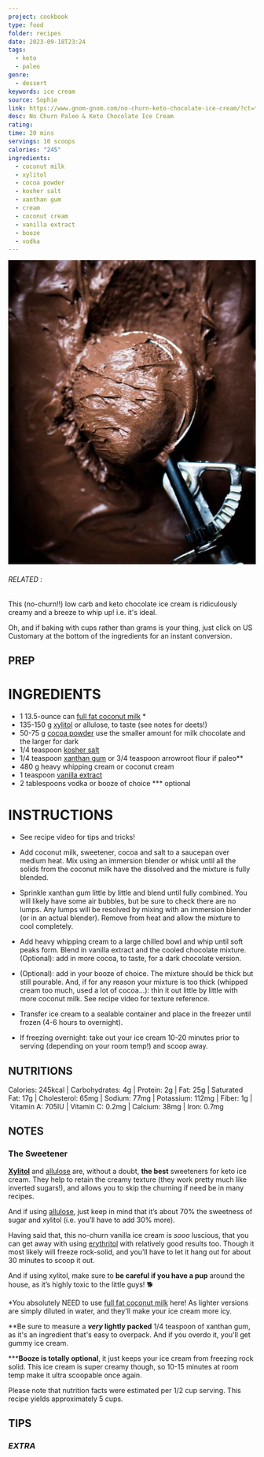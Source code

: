 ```yaml
---
project: cookbook
type: food
folder: recipes
date: 2023-09-18T23:24
tags:
  - keto
  - paleo
genre:
  - dessert
keywords: ice cream
source: Sophie
link: https://www.gnom-gnom.com/no-churn-keto-chocolate-ice-cream/?ct=t(KetoSummer_14_07_2018)
desc: No Churn Paleo & Keto Chocolate Ice Cream
rating: 
time: 20 mins
servings: 10 scoops
calories: "245"
ingredients:
  - coconut milk
  - xylitol
  - cocoa powder
  - kosher salt
  - xanthan gum
  - cream
  - coconut cream
  - vanilla extract
  - booze
  - vodka
---
```


![IMAGE](image_116.png)

###### *RELATED* : 

This (no-churn!!) low carb and keto chocolate ice cream is ridiculously creamy and a breeze to whip up! i.e. it's ideal.

Oh, and if baking with cups rather than grams is your thing, just click on US Customary at the bottom of the ingredients for an instant conversion.
## PREP


# INGREDIENTS

- 1 13.5-ounce can [full fat coconut milk](https://amzn.to/2IG1URJ) *
- 135-150 g [xylitol](https://amzn.to/2OvrMTy) or allulose, to taste (see notes for deets!)
- 50-75 g [cocoa powder](http://amzn.to/2xydo3V) use the smaller amount for milk chocolate and the larger for dark
- 1/4 teaspoon [kosher salt](https://amzn.to/2uM2LxM)
- 1/4 teaspoon [xanthan gum](https://amzn.to/2uKe4GF) or 3/4 teaspoon arrowroot flour if paleo**
- 480 g heavy whipping cream or coconut cream
- 1 teaspoon [vanilla extract](http://amzn.to/2gVTsV4)
- 2 tablespoons vodka or booze of choice *** optional



# INSTRUCTIONS

- See recipe video for tips and tricks! 
    
- Add coconut milk, sweetener, cocoa and salt to a saucepan over medium heat. Mix using an immersion blender or whisk until all the solids from the coconut milk have the dissolved and the mixture is fully blended. 
    
- Sprinkle xanthan gum little by little and blend until fully combined. You will likely have some air bubbles, but be sure to check there are no lumps. Any lumps will be resolved by mixing with an immersion blender (or in an actual blender). Remove from heat and allow the mixture to cool completely. 
    
- Add heavy whipping cream to a large chilled bowl and whip until soft peaks form. Blend in vanilla extract and the cooled chocolate mixture. (Optional): add in more cocoa, to taste, for a dark chocolate version. 
    
- (Optional): add in your booze of choice. The mixture should be thick but still pourable. And, if for any reason your mixture is too thick (whipped cream too much, used a lot of cocoa...): thin it out little by little with more coconut milk. See recipe video for texture reference.  
    
- Transfer ice cream to a sealable container and place in the freezer until frozen (4-6 hours to overnight). 
    
- If freezing overnight: take out your ice cream 10-20 minutes prior to serving (depending on your room temp!) and scoop away.


## NUTRITIONS

Calories: 245kcal | Carbohydrates: 4g | Protein: 2g | Fat: 25g | Saturated Fat: 17g | Cholesterol: 65mg | Sodium: 77mg | Potassium: 112mg | Fiber: 1g | Vitamin A: 705IU | Vitamin C: 0.2mg | Calcium: 38mg | Iron: 0.7mg

## NOTES

### The Sweetener

**[Xylitol](http://amzn.to/2zdQSBb)** and [allulose](https://amzn.to/2TgGQtC) are, without a doubt, **the best** sweeteners for keto ice cream. They help to retain the creamy texture (they work pretty much like inverted sugars!), and allows you to skip the churning if need be in many recipes.

And if using [allulose](https://amzn.to/2KaXZvO), just keep in mind that it’s about 70% the sweetness of sugar and xylitol (i.e. you’ll have to add 30% more).

Having said that, this no-churn vanilla ice cream is _sooo_ luscious, that you can get away with using [erythritol](https://amzn.to/2K5TjZJ) with relatively good results too. Though it most likely will freeze rock-solid, and you’ll have to let it hang out for about 30 minutes to scoop it out.

And if using xylitol, make sure to **be careful if you have a pup** around the house, as it’s highly toxic to the little guys! 🐕 

*You absolutely NEED to use [full fat coconut milk](http://amzn.to/2x9N7Lq) here! As lighter versions are simply diluted in water, and they'll make your ice cream more icy.

**Be sure to measure a **_very_ lightly packed** 1/4 teaspoon of xanthan gum, as it's an ingredient that's easy to overpack. And if you overdo it, you'll get gummy ice cream. 

*****Booze is totally optional**, it just keeps your ice cream from freezing rock solid. This ice cream is super creamy though, so 10-15 minutes at room temp make it ultra scoopable once again. 

Please note that nutrition facts were estimated per 1/2 cup serving. This recipe yields approximately 5 cups.

## TIPS



### *EXTRA*



